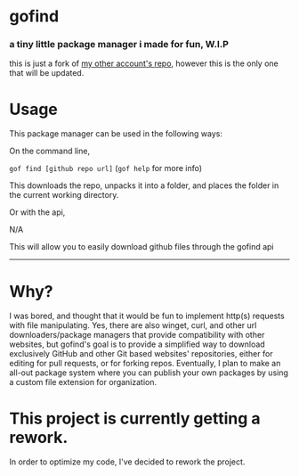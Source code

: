 # gofind
### a tiny little package manager i made for fun, W.I.P

this is just a fork of [my other account's repo](https://github.com/sharpcdf/gofind), however this is the only one that will be updated.

# Usage

This package manager can be used in the following ways:

On the command line,

`gof find [github repo url]` (`gof help` for more info)

This downloads the repo, unpacks it into a folder, and places the folder in the current working directory.

Or with the api,

N/A

This will allow you to easily download github files through the gofind api
_____________________________________________________________________________________________________________________
# Why?

I was bored, and thought that it would be fun to implement http(s) requests with file manipulating. Yes, there are also winget, curl, and other url downloaders/package managers that provide compatibility with other websites, but gofind's goal is to provide a simplified way to download exclusively GitHub and other Git based websites' repositories, either for editing for pull requests, or for forking repos. Eventually, I plan to make an all-out package system where you can publish your own packages by using a custom file extension for organization.


# This project is currently getting a rework.
In order to optimize my code, I've decided to rework the project.

